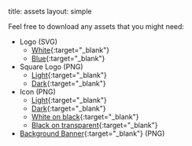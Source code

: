 title: assets
layout: simple

<!-- TODO: fix-->
Feel free to download any assets that you might need:

* Logo (SVG)
    * [White](/static/images/logo.svg){:target="_blank"}
    * [Blue](/static/images/logo_blue.svg){:target="_blank"}
* Square Logo (PNG)
    * [Light](/static/images/square_logo_light.png){:target="_blank"}
    * [Dark](/static/images/square_logo_dark.png){:target="_blank"}
* Icon (PNG)
    * [Light](/static/images/icon_light.png){:target="_blank"}
    * [Dark](/static/images/icon_dark.png){:target="_blank"}    
    * [White on black](/static/images/icon_white_on_black.png){:target="_blank"}
    * [Black on transparent](/static/images/icon_black_on_transparent.png){:target="_blank"}
* [Background Banner](/static/images/home/background.png){:target="_blank"} (PNG)
